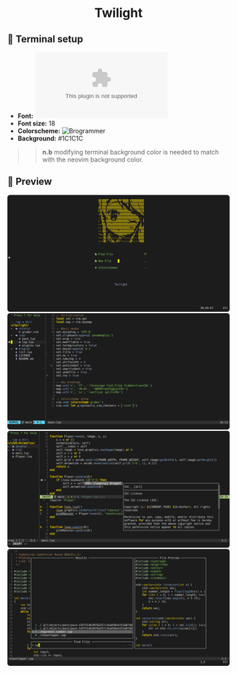 <h1 align="center">
	Twilight
</h1>

## 🤖 **Terminal setup**
* **Font:** ![Hack](https://github.com/ryanoasis/nerd-fonts/releases/download/v2.3.3/Hack.zip)
* **Font size:** 18
* **Colorscheme:** ![Brogrammer](https://gogh-co.github.io/Gogh/)
* **Background:** #1C1C1C
>> **n.b** modifying terminal background color is needed to match with the neovim background color.

## 🎴 **Preview**
![](assets/splash_screen.png)
![](assets/regular_view.png)
![](assets/lsp_view.png)
![](assets/fzf_view.png)